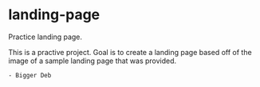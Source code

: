 # landing-page
Practice landing page.

This is a practive project. Goal is to create a landing page based off of the image of a sample landing page that was provided.

    - Bigger Deb